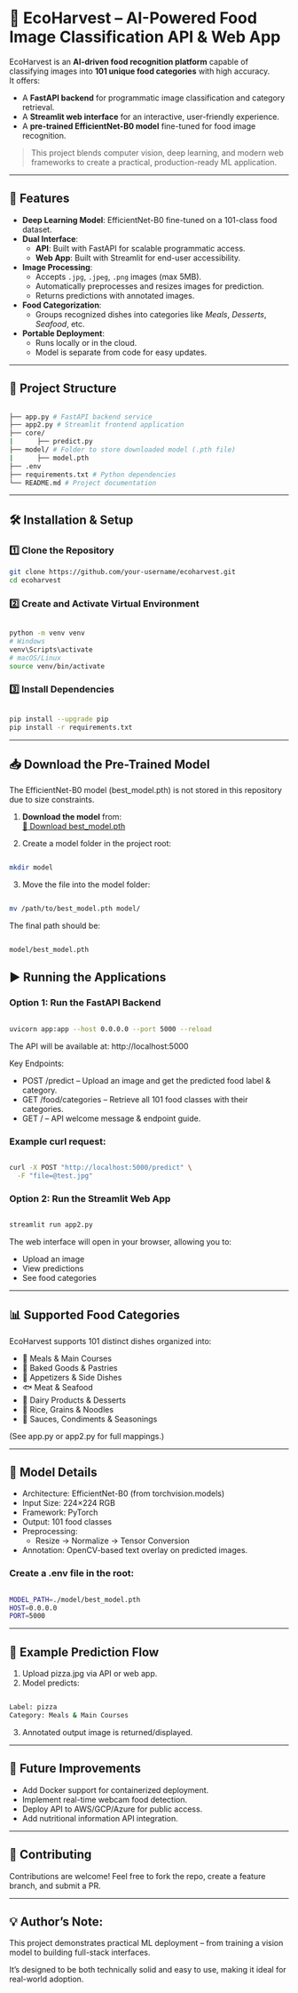 # 🍏 EcoHarvest – AI-Powered Food Image Classification API & Web App

EcoHarvest is an **AI-driven food recognition platform** capable of classifying images into **101 unique food categories** with high accuracy.  
It offers:

- A **FastAPI backend** for programmatic image classification and category retrieval.  
- A **Streamlit web interface** for an interactive, user-friendly experience.  
- A **pre-trained EfficientNet-B0 model** fine-tuned for food image recognition.  

> This project blends computer vision, deep learning, and modern web frameworks to create a practical, production-ready ML application.

---

## 🚀 Features

- **Deep Learning Model**: EfficientNet-B0 fine-tuned on a 101-class food dataset.
- **Dual Interface**:
  - **API**: Built with FastAPI for scalable programmatic access.
  - **Web App**: Built with Streamlit for end-user accessibility.
- **Image Processing**:
  - Accepts `.jpg`, `.jpeg`, `.png` images (max 5MB).
  - Automatically preprocesses and resizes images for prediction.
  - Returns predictions with annotated images.
- **Food Categorization**:
  - Groups recognized dishes into categories like *Meals*, *Desserts*, *Seafood*, etc.
- **Portable Deployment**:
  - Runs locally or in the cloud.
  - Model is separate from code for easy updates.

---

## 📂 Project Structure
```bash

├── app.py # FastAPI backend service
├── app2.py # Streamlit frontend application
├── core/ 
|      ├── predict.py
├── model/ # Folder to store downloaded model (.pth file)
|      ├── model.pth
├── .env
├── requirements.txt # Python dependencies
└── README.md # Project documentation

```


---

## 🛠️ Installation & Setup

### 1️⃣ Clone the Repository
```bash
git clone https://github.com/your-username/ecoharvest.git
cd ecoharvest

```

### 2️⃣ Create and Activate Virtual Environment
```bash

python -m venv venv
# Windows
venv\Scripts\activate
# macOS/Linux
source venv/bin/activate

```

### 3️⃣ Install Dependencies

```bash

pip install --upgrade pip
pip install -r requirements.txt

```

---

## 📥 Download the Pre-Trained Model

The EfficientNet-B0 model (best_model.pth) is not stored in this repository due to size constraints.

1. **Download the model** from:  
   [📎 Download best_model.pth](https://drive.google.com/file/d/1wU7xL4goWLo4iNEKvhZ9ZMvXaNlchBru/view?usp=sharing)

2. Create a model folder in the project root:

```bash 

mkdir model

```

3. Move the file into the model folder:

```bash

mv /path/to/best_model.pth model/

```

The final path should be:

```bash

model/best_model.pth

```

## ▶️ Running the Applications
### Option 1: Run the FastAPI Backend

```bash

uvicorn app:app --host 0.0.0.0 --port 5000 --reload

```

The API will be available at:
http://localhost:5000

Key Endpoints:
- POST /predict – Upload an image and get the predicted food label & category.
- GET /food/categories – Retrieve all 101 food classes with their categories.
- GET / – API welcome message & endpoint guide.

### Example curl request:

```bash

curl -X POST "http://localhost:5000/predict" \
  -F "file=@test.jpg"

```

### Option 2: Run the Streamlit Web App

```bash

streamlit run app2.py

```

The web interface will open in your browser, allowing you to:
- Upload an image
- View predictions
- See food categories

--- 

## 📊 Supported Food Categories

EcoHarvest supports 101 distinct dishes organized into:
- 🥘 Meals & Main Courses
- 🥐 Baked Goods & Pastries
- 🥗 Appetizers & Side Dishes
- 🐟 Meat & Seafood
- 🍦 Dairy Products & Desserts
- 🍜 Rice, Grains & Noodles
- 🥑 Sauces, Condiments & Seasonings

(See app.py or app2.py for full mappings.)

---

## 🧠 Model Details

- Architecture: EfficientNet-B0 (from torchvision.models)
- Input Size: 224×224 RGB
- Framework: PyTorch
- Output: 101 food classes
- Preprocessing:
    - Resize → Normalize → Tensor Conversion
- Annotation: OpenCV-based text overlay on predicted images.

### Create a .env file in the root:

```bash

MODEL_PATH=./model/best_model.pth
HOST=0.0.0.0
PORT=5000

```

---

## 🧪 Example Prediction Flow

1. Upload pizza.jpg via API or web app.
2. Model predicts:

```bash

Label: pizza
Category: Meals & Main Courses

```

3. Annotated output image is returned/displayed.

---

## 📌 Future Improvements

- Add Docker support for containerized deployment.
- Implement real-time webcam food detection.
- Deploy API to AWS/GCP/Azure for public access.
- Add nutritional information API integration.

---

## 🤝 Contributing
Contributions are welcome!
Feel free to fork the repo, create a feature branch, and submit a PR.

---

## 💡 Author’s Note:
This project demonstrates practical ML deployment – from training a vision model to building full-stack interfaces.

It’s designed to be both technically solid and easy to use, making it ideal for real-world adoption.